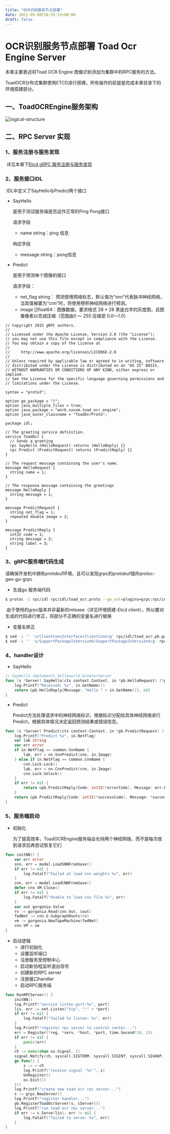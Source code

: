 ```yaml
---
title: "OCR识别服务节点部署"
date: 2021-05-08T16:55:13+08:00
draft: false
---
```


# OCR识别服务节点部署 Toad Ocr Engine Server

本章主要表述将Toad OCR Engine 图像识别添加为集群中的RPC服务的方法。

ToadOCR分布式集群使用ETCD进行搭建。所有操作的前提是完成本章目录下的环境搭建部分。

## 一、ToadOCREngine服务架构

![logical-structure](/images/toad_ocr_engine_logical_structure.png)

## 二、RPC Server 实现

### 1、服务注册与服务发现

​	详见本章下[Etcd gRPC 服务注册与服务发现](etcd-register-resolver/)

### 2、服务接口IDL

​	IDL中定义了SayHello与Predict两个接口

- SayHello

  是用于测试服务端是否运作正常的Ping Pong接口

  请求字段

  - name string：ping 信息

  响应字段

  - message string：pong信息

- Predict

  是用于预测单个图像的接口

  请求字段：

  - net_flag string： 预测使用网络标志，默认值为“snn”代表脉冲神经网络，当其值被置为“cnn”时，将使用卷积神经网络进行预测。
  - image []float64：图像数据，要求格式 28 * 28 黑底白字的灰度图，且图像像素以完成压缩（范围由0 ～ 255 压缩至 0.0～1.0）

```
// Copyright 2015 gRPC authors.
//
// Licensed under the Apache License, Version 2.0 (the "License");
// you may not use this file except in compliance with the License.
// You may obtain a copy of the License at
//
//     http://www.apache.org/licenses/LICENSE-2.0
//
// Unless required by applicable law or agreed to in writing, software
// distributed under the License is distributed on an "AS IS" BASIS,
// WITHOUT WARRANTIES OR CONDITIONS OF ANY KIND, either express or implied.
// See the License for the specific language governing permissions and
// limitations under the License.

syntax = "proto3";

option go_package = "/";
option java_multiple_files = true;
option java_package = "work.suvvm.toad_ocr_engine";
option java_outer_classname = "ToadOcrProto";

package idl;

// The greeting service definition.
service ToadOcr {
  // Sends a greeting
  rpc SayHello (HelloRequest) returns (HelloReply) {}
  rpc Predict (PredictRequest) returns (PredictReply) {}
}

// The request message containing the user's name.
message HelloRequest {
  string name = 1;
}

// The response message containing the greetings
message HelloReply {
  string message = 1;
}

message PredictRequest {
  string net_flag = 1;
  repeated double image = 2;
}

message PredictReply {
  int32 code = 1;
  string message = 2;
  string label = 3;
}

```

### 3、gRPC服务端代码生成

​	请确保开发机中拥有protobuf环境，且可以发现grpc的protobuf插件protoc-gen-go-grpc

- 生成go 服务端代码

```sh
$ protoc -I rpc/idl rpc/idl/toad_ocr.proto --go_out=plugins=grpc:rpc/idl
```

​	由于使用的grpc版本并非最新的release（详见环境搭建-Etcd client），所以要对生成的代码进行修正，将部分不正确的变量名进行替换

- 变量名修正

```sh
$ sed -i '' 's/ClientConnInterface/ClientConn/g' rpc/idl/toad_ocr.pb.go
$ sed -i '' 's/SupportPackageIsVersion6/SupportPackageIsVersion4/g' rpc/idl/toad_ocr.pb.go
```

### 4、handler设计

- SayHello

```go
// SayHello implements helloworld.GreeterServer
func (s *Server) SayHello(ctx context.Context, in *pb.HelloRequest) (*pb.HelloReply, error) {
	log.Printf("Received: %v", in.GetName())
	return &pb.HelloReply{Message: "Hello " + in.GetName()}, nil
}
```

- Predict

  Predict方法处理请求中的神经网络标识，根据标识分配给具体神经网络进行Predict，根据具体情况决定返回预测结果或错误信息。

```go
func (s *Server) Predict(ctx context.Context, in *pb.PredictRequest) (*pb.PredictReply, error) {
	log.Printf("Predict %v", in.NetFlag)
	var lab string
	var err error
	if in.NetFlag == common.SnnName {
		lab, err = nn.SnnPredict(snn, in.Image)
	} else if in.NetFlag == common.CnnName {
		cnn.Lock.Lock()
		lab, err = nn.CnnPredict(cnn, in.Image)
		cnn.Lock.Unlock()
	}
	if err != nil {
		return &pb.PredictReply{Code: int32(*errorCode), Message: err.Error(), Label: *errorLab}, nil
	}
	return &pb.PredictReply{Code: int32(*successCode), Message: *successMsg, Label: lab}, nil
}
```

### 5、服务端启动

- 初始化

  为了提高效率，ToadOCREngine服务端会长持两个神经网络，而不是每次收到请求后再尝试恢复它们

```go
func initNN() {
	var err error
	snn, err = model.LoadSNNFromSave()
	if err != nil {
		log.Fatalf("Failed at load snn weights %v", err)
	}
	cnn, err = model.LoadCNNFromSave()
	defer cnn.VM.Close()
	if err != nil {
		log.Fatalf("Unable to load cnn file %v", err)
	}
	var out gorgonia.Value
	rv := gorgonia.Read(cnn.Out, &out)
	fwdNet := cnn.G.SubgraphRoots(rv)
	vm := gorgonia.NewTapeMachine(fwdNet)
	cnn.VM = vm
}
```

- 启动逻辑
  - 进行初始化
  - 设置监听端口
  - 注册服务至控制中心
  - 启动新协程监听退出信号
  - 创建新的RPC server
  - 注册接口handler
  - 启动RPC服务端

```go
func RunRPCServer() {
	initNN()
	log.Printf("service listen port:%v", port)
	lis, err := net.Listen("tcp", ":" + *port)
	if err != nil {
		log.Fatalf("failed to listen: %v", err)
	}
	log.Printf("register rpc server to control center...")
	err = Register(*reg, *serv, *host, *port, time.Second*10, 15)
	if err != nil {
		panic(err)
	}
	ch := make(chan os.Signal, 1)
	signal.Notify(ch, syscall.SIGTERM, syscall.SIGINT, syscall.SIGHUP, syscall.SIGQUIT)
	go func() {
		s := <-ch
		log.Printf("receive signal '%v'", s)
		UnRegister()
		os.Exit(1)
	}()
	log.Printf("create new toad ocr rpc server...")
	s := grpc.NewServer()
	log.Printf("register handler...")
	pb.RegisterToadOcrServer(s, &Server{})
	log.Printf("run toad ocr rpc server...")
	if err := s.Serve(lis); err != nil {
		log.Fatalf("failed to serve: %v", err)
	}
}
```

